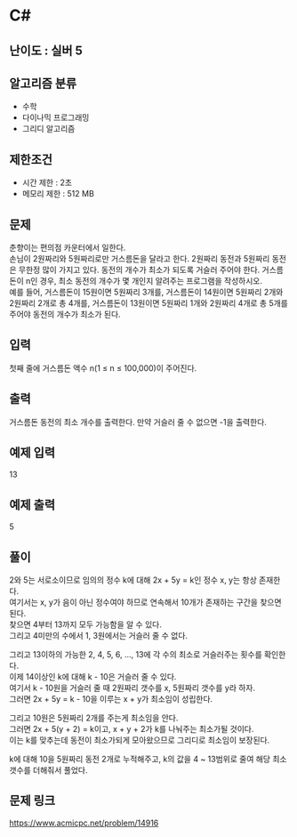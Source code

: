 # C#

## 난이도 : 실버 5

## 알고리즘 분류
  - 수학
  - 다이나믹 프로그래밍
  - 그리디 알고리즘

## 제한조건
  - 시간 제한 : 2초
  - 메모리 제한 : 512 MB

## 문제
춘향이는 편의점 카운터에서 일한다.<br/>
손님이 2원짜리와 5원짜리로만 거스름돈을 달라고 한다. 2원짜리 동전과 5원짜리 동전은 무한정 많이 가지고 있다. 동전의 개수가 최소가 되도록 거슬러 주어야 한다. 거스름돈이 n인 경우, 최소 동전의 개수가 몇 개인지 알려주는 프로그램을 작성하시오.<br/>
예를 들어, 거스름돈이 15원이면 5원짜리 3개를, 거스름돈이 14원이면 5원짜리 2개와 2원짜리 2개로 총 4개를, 거스름돈이 13원이면 5원짜리 1개와 2원짜리 4개로 총 5개를 주어야 동전의 개수가 최소가 된다.<br/>


## 입력
첫째 줄에 거스름돈 액수 n(1 ≤ n ≤ 100,000)이 주어진다.<br/>


## 출력
거스름돈 동전의 최소 개수를 출력한다. 만약 거슬러 줄 수 없으면 -1을 출력한다.<br/>


## 예제 입력
13<br/>


## 예제 출력
5<br/>


## 풀이
2와 5는 서로소이므로 임의의 정수 k에 대해 2x + 5y = k인 정수 x, y는 항상 존재한다.<br/>
여기서는 x, y가 음이 아닌 정수여야 하므로 연속해서 10개가 존재하는 구간을 찾으면 된다.<br/>
찾으면 4부터 13까지 모두 가능함을 알 수 있다.<br/>
그리고 4미만의 수에서 1, 3원에서는 거슬러 줄 수 없다.<br/>


그리고 13이하의 가능한 2, 4, 5, 6, ..., 13에 각 수의 최소로 거슬러주는 횟수를 확인한다.<br/>
이제 14이상인 k에 대해 k - 10은 거슬러 줄 수 있다.<br/>
여기서 k - 10원을 거슬러 줄 때 2원짜리 갯수를 x, 5원짜리 갯수를 y라 하자.<br/>
그러면 2x + 5y = k - 10을 이루는 x + y가 최소임이 성립한다.<br/>


그리고 10원은 5원짜리 2개를 주는게 최소임을 안다.<br/>
그러면 2x + 5(y + 2) = k이고, x + y + 2가 k를 나눠주는 최소가될 것이다.<br/>
이는 k를 맞추는데 동전이 최소가되게 모아왔으므로 그리디로 최소임이 보장된다.<br/>


k에 대해 10을 5원짜리 동전 2개로 누적해주고, k의 값을 4 ~ 13범위로 줄여 해당 최소 갯수를 더해줘서 풀었다.<br/>


## 문제 링크
https://www.acmicpc.net/problem/14916